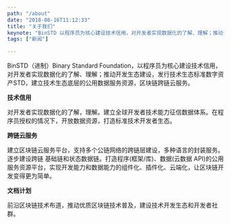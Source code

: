 ```yaml
---
path: "/about"
date: "2018-08-16T11:12:33"
title: "关于我们"
keynote: "BinSTD 以程序员为核心建设技术信用，对开发者实现数据化的了解、理解；推动开发生态建设，发行技术生态标准数字资产STD，建立技术生态底层的公用数据服务资源，区块链跨链云服务。"
tags: ["新闻"]

---
```


BinSTD（进制）Binary Standard Foundation，以程序员为核心建设技术信用，对开发者实现数据化的了解、理解；推动开发生态建设，发行技术生态标准数字资产STD，建立技术生态底层的公用数据服务资源，区块链跨链云服务。

**技术信用**

对开发者实现数据化的了解，理解。建立全球开发者技术能力征信数据体系。在程序员授权的情况下，开放数据资源，打造标准技术开发者生态。

**跨链云服务**

建立区块链云服务平台，支持多个公链网络的跨链层建设，多种语言的封装服务。逐步建设跨链 基础链和状态数据链。打造程序(框架/库)、数据(云数据 API)的公用服务资源平台，实现开发能力和数据能力的组件化、插件化、云端化，让区块链开发变得更为简单。

**文档计划**

前沿区块链技术布道，推动优质区块链技术普及，建设技术开发生态和开发者社群。
